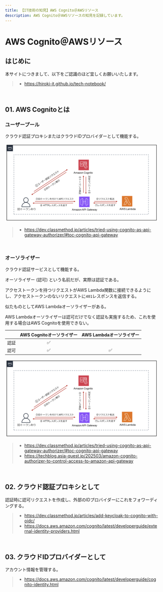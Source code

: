 ```yaml
---
title: 【IT技術の知見】AWS Cognito＠AWSリソース
description: AWS Cognito＠AWSリソースの知見を記録しています。
---
```


# AWS Cognito＠AWSリソース

## はじめに

本サイトにつきまして、以下をご認識のほど宜しくお願いいたします。

> - https://hiroki-it.github.io/tech-notebook/

<br>

## 01. AWS Cognitoとは

### ユーザープール

クラウド認証プロキシまたはクラウドIDプロバイダーとして機能する。

![aws_cognito_lambda](https://raw.githubusercontent.com/hiroki-it/tech-notebook-images/master/images/aws_cognito_lambda.png)

> - https://dev.classmethod.jp/articles/tried-using-cognito-as-api-gateway-authorizer/#toc-cognito-api-gateway

<br>

### オーソライザー

クラウド認証サービスとして機能する。

オーソライザー (認可) という名前だが、実際は認証である。

アクセストークンを持つリクエストがAWS Lambda関数に接続できるようにし、アクセストークンのないリクエストに`401`レスポンスを返信する。

似たものとしてAWS Lambdaオーソライザーがある。

AWS Lambdaオーソライザーは認可だけでなく認証も実施するため、これを使用する場合はAWS Cognitoを使用できない。

|      | AWS Cognitoオーソライザー | AWS Lambdaオーソライザー |
| ---- | :-----------------------: | :----------------------: |
| 認証 |            ✅             |                          |
| 認可 |            ✅             |            ✅            |

![aws_cognito_lambda](https://raw.githubusercontent.com/hiroki-it/tech-notebook-images/master/images/aws_cognito_lambda.png)

> - https://dev.classmethod.jp/articles/tried-using-cognito-as-api-gateway-authorizer/#toc-cognito-api-gateway
> - https://techblog.asia-quest.jp/202503/amazon-cognito-authorizer-to-control-access-to-amazon-api-gateway

<br>

## 02. クラウド認証プロキシとして

認証時に認可リクエストを作成し、外部のIDプロバイダーにこれをフォワーディングする。

> - https://dev.classmethod.jp/articles/add-keycloak-to-cognito-with-oidc/
> - https://docs.aws.amazon.com/cognito/latest/developerguide/external-identity-providers.html

<br>

## 03. クラウドIDプロバイダーとして

アカウント情報を管理する。

> - https://docs.aws.amazon.com/cognito/latest/developerguide/cognito-identity.html

<br>
